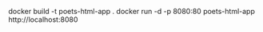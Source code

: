 <!-- Docker commands to run container: -->
 docker build -t poets-html-app .
 docker run -d -p 8080:80 poets-html-app
 http://localhost:8080